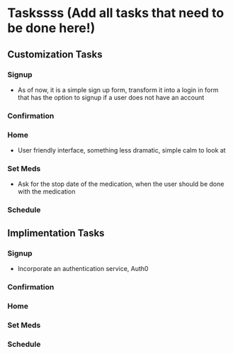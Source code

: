# Taskssss (Add all tasks that need to be done here!)

## Customization Tasks

### Signup 
 - As of now, it is a simple sign up form, transform it into a login in form that has the option to signup if a user does not have an account


### Confirmation


### Home
  - User friendly interface, something less dramatic, simple calm to look at


### Set Meds
  - Ask for the stop date of the medication, when the user should be done with the medication


### Schedule


## Implimentation Tasks

### Signup 
 - Incorporate an authentication service, Auth0
 

### Confirmation

### Home


### Set Meds


### Schedule

